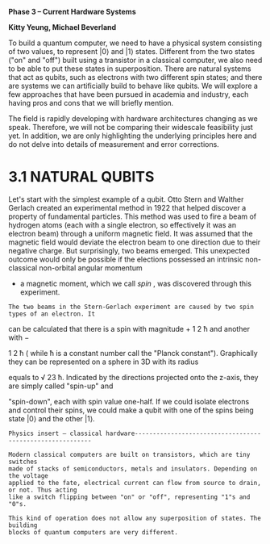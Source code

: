 
**Phase 3 – Current Hardware Systems**

**Kitty Yeung, Michael Beverland**

To build a quantum computer, we need to have a physical system consisting of two values, to represent
|0⟩ and |1⟩ states. Different from the two states ("on" and "off") built using a transistor in a classical
computer, we also need to be able to put these states in superposition. There are natural systems that
act as qubits, such as electrons with two different spin states; and there are systems we can artificially
build to behave like qubits. We will explore a few approaches that have been pursued in academia and
industry, each having pros and cons that we will briefly mention.

The field is rapidly developing with hardware architectures changing as we speak. Therefore, we
will not be comparing their widescale feasibility just yet. In addition, we are only highlighting the
underlying principles here and do not delve into details of measurement and error corrections.

# 3.1 NATURAL QUBITS

Let's start with the simplest example of a qubit. Otto Stern and Walther Gerlach created an experimental
method in 1922 that helped discover a property of fundamental particles. This method was used to fire a
beam of hydrogen atoms (each with a single electron, so effectively it was an electron beam) through a
uniform magnetic field. It was assumed that the magnetic field would deviate the electron beam to one
direction due to their negative charge. But surprisingly, two beams emerged. This unexpected outcome
would only be possible if the elections possessed an intrinsic non-classical non-orbital angular momentum

- a magnetic moment, which we call _spin_ , was discovered through this experiment.


```
The two beams in the Stern-Gerlach experiment are caused by two spin types of an electron. It
```
can be calculated that there is a spin with magnitude +
1
2 ħ and another with −

1
2 ħ ( while ħ is a constant
number call the "Planck constant"). Graphically they can be represented on a sphere in 3D with its radius

equals to √ 23 ħ. Indicated by the directions projected onto the z-axis, they are simply called "spin-up" and

"spin-down", each with spin value one-half. If we could isolate electrons and control their spins, we could
make a qubit with one of the spins being state |0⟩ and the other |1⟩.

```
Physics insert – classical hardware----------------------------------------------------------
```
```
Modern classical computers are built on transistors, which are tiny switches
made of stacks of semiconductors, metals and insulators. Depending on the voltage
applied to the fate, electrical current can flow from source to drain, or not. Thus acting
like a switch flipping between "on" or "off", representing "1"s and "0"s.
```
```
This kind of operation does not allow any superposition of states. The building
blocks of quantum computers are very different.
```
